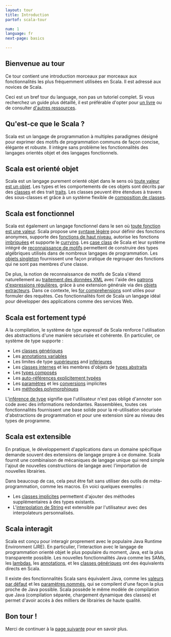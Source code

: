 ```yaml
---
layout: tour
title: Introduction
partof: scala-tour

num: 1
language: fr
next-page: basics

---
```


## Bienvenue au tour
Ce tour contient une introduction morceaux par morceaux aux fonctionnalités les plus fréquemment
utilisées en Scala. Il est adressé aux novices de Scala.

Ceci est un bref tour du language, non pas un tutoriel complet.
Si vous recherchez un guide plus détaillé, il est préférable d'opter pour [un livre](/books.html) ou de consulter
[d'autres ressources](/learn.html).

## Qu'est-ce que le Scala ?
Scala est un langage de programmation à multiples paradigmes désigné pour exprimer des motifs de programmation communs de
façon concise, élégante et robuste. Il intègre sans problème les fonctionnalités des langages orientés objet et des
langages fonctionnels.

## Scala est orienté objet ##
Scala est un langage purement orienté objet dans le sens où [toute valeur est un objet](unified-types.html).
Les types et les comportements de ces objets sont décrits par des [classes](classes.html) et des trait [traits](traits.html).
Les classes peuvent être étendues à travers des sous-classes et grâce à un système flexible de [composition de classes](mixin-class-composition.html).

## Scala est fonctionnel ##
Scala est également un langage fonctionnel dans le sen où [toute fonction est une valeur](unified-types.html).
Scala propose une [syntaxe légère](basics.html#functions) pour définir des fonctions anonymes, supporte des
[fonctions de haut niveau](higher-order-functions.html), autorise les fonctions [imbriquées](nested-functions.html) et
supporte le [currying](multiple-parameter-lists.html).
Les [case class](case-classes.html) de Scala et leur système intégré de [reconnaissance de motifs](pattern-matching.html)
permettent de construire des types algébriques utilisés dans de nombreux langages de programmation.
Les [objets singleton](singleton-objects.html) fournissent une façon pratique de regrouper des fonctions qui ne sont pas
membres d'une classe.

De plus, la notion de reconnaissance de motifs de Scala s'étend naturellement au 
[traitement des données XML](https://github.com/scala/scala-xml/wiki/XML-Processing) avec l'aide des
[patrons d'expressions régulières](regular-expression-patterns.html), grâce à une extension générale via des
[objets extracteurs](extractor-objects.html). Dans ce contexte, les [for comprehensions](for-comprehensions.html) sont
utiles pour formuler des requêtes. Ces fonctionnalités font de Scala un langage idéal pour développer des applications
comme des services Web.

## Scala est fortement typé ##
A la compilation, le système de type expressif de Scala renforce l'utilisation des abstractions d'une manière
sécurisée et cohérente. En particulier, ce système de type supporte :

* Les [classes génériques](generic-classes.html)
* Les [annotations variables](variances.html)
* Les limites de type [supérieures](upper-type-bounds.html) and [inférieures](lower-type-bounds.html)
* Les [classes internes](inner-classes.html) et les membres d'objets de [types abstraits](abstract-type-members.html)
* Les [types composés](compound-types.html)
* Les [auto-références explicitement typées](self-types.html)
* Les [paramètres](implicit-parameters.html) et les [conversions](implicit-conversions.html) implicites
* Les [méthodes polymorphiques](polymorphic-methods.html)

L'[inférence de type](type-inference.html) signifie que l'utilisateur n'est pas obligé d'annoter son code avec des
informations redondantes. Rassemblées, toutes ces fonctionnalités fournissent une base solide pour la ré-utilisation
sécurisée d'abstractions de programmation et pour une extension sûre au niveau des types de programme.

## Scala est extensible ##

En pratique, le développement d'applications dans un domaine spécifique demande souvent des extensions de langage propre
à ce domaine. Scala fournit une combinaison de mécaniques de langage unique qui rend simple l'ajout de nouvelles
constructions de langage avec l'importation de nouvelles librairies.

Dans beaucoup de cas, cela peut être fait sans utiliser des outils de méta-programmation, comme les macros.
En voici quelques exemples :

* Les [classes implicites](/overviews/core/implicit-classes.html) permettent d'ajouter des méthodes supplémentaires à des types existants.
* L'[interpolation de String](/overviews/core/string-interpolation.html) est extensible par l'utilisateur avec des interpolateurs personnalisés.

## Scala interagit ##

Scala est conçu pour interagir proprement avec le populaire Java Runtime Environment (JRE). En particulier, l'interaction
avec le langage de programmation orienté objet le plus populaire du moment, Java, est la plus transparente possible.
Les nouvelles fonctionnalités Java comme les SAMs, les [lambdas](higher-order-functions.html), les [annotations](annotations.html),
et les [classes génériques](generic-classes.html) ont des équivalents directs en Scala.

Il existe des fonctionnalités Scala sans équivalent Java, comme les [valeurs par défaut](default-parameter-values.html) et les
[paramètres nommés](named-arguments.html), qui se compilent d'une façon la plus proche de Java possible. Scala possède le
même modèle de compilation que Java (compilation séparée, chargement dynamique des classes) et permet d'avoir accès à des
milliers de librairies de haute qualité.

## Bon tour !

Merci de continuer à la [page suivante](basics.html) pour en savoir plus.
